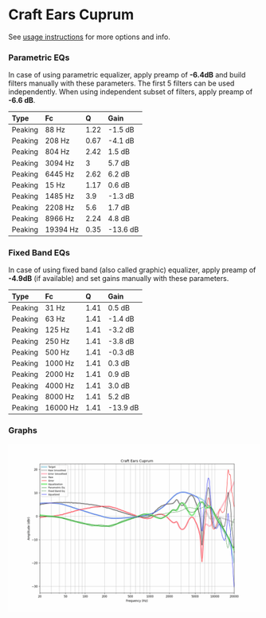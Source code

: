 # Craft Ears Cuprum
See [usage instructions](https://github.com/jaakkopasanen/AutoEq#usage) for more options and info.

### Parametric EQs
In case of using parametric equalizer, apply preamp of **-6.4dB** and build filters manually
with these parameters. The first 5 filters can be used independently.
When using independent subset of filters, apply preamp of **-6.6 dB**.

| Type    | Fc       |    Q | Gain     |
|:--------|:---------|:-----|:---------|
| Peaking | 88 Hz    | 1.22 | -1.5 dB  |
| Peaking | 208 Hz   | 0.67 | -4.1 dB  |
| Peaking | 804 Hz   | 2.42 | 1.5 dB   |
| Peaking | 3094 Hz  | 3    | 5.7 dB   |
| Peaking | 6445 Hz  | 2.62 | 6.2 dB   |
| Peaking | 15 Hz    | 1.17 | 0.6 dB   |
| Peaking | 1485 Hz  | 3.9  | -1.3 dB  |
| Peaking | 2208 Hz  | 5.6  | 1.7 dB   |
| Peaking | 8966 Hz  | 2.24 | 4.8 dB   |
| Peaking | 19394 Hz | 0.35 | -13.6 dB |

### Fixed Band EQs
In case of using fixed band (also called graphic) equalizer, apply preamp of **-4.9dB**
(if available) and set gains manually with these parameters.

| Type    | Fc       |    Q | Gain     |
|:--------|:---------|:-----|:---------|
| Peaking | 31 Hz    | 1.41 | 0.5 dB   |
| Peaking | 63 Hz    | 1.41 | -1.4 dB  |
| Peaking | 125 Hz   | 1.41 | -3.2 dB  |
| Peaking | 250 Hz   | 1.41 | -3.8 dB  |
| Peaking | 500 Hz   | 1.41 | -0.3 dB  |
| Peaking | 1000 Hz  | 1.41 | 0.3 dB   |
| Peaking | 2000 Hz  | 1.41 | 0.9 dB   |
| Peaking | 4000 Hz  | 1.41 | 3.0 dB   |
| Peaking | 8000 Hz  | 1.41 | 5.2 dB   |
| Peaking | 16000 Hz | 1.41 | -13.9 dB |

### Graphs
![](./Craft%20Ears%20Cuprum.png)